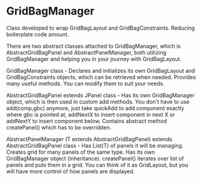 # GridBagManager

Class developed to wrap GridBagLayout and GridBagConstraints. Reducing boilerplate code amount.

There are two abstract classes attached to GridBagManager, which is AbstractGridBagPanel and AbstractPanelManager, both utilizing GridBagManager and helping you in your journey with GridBagLayout.

GridBagManager class - 
Declares and initializes its own GridBagLayout and GridBagConstraints objects, which can be retrieved when needed. Provides many useful methods. You can modify them to suit your needs.

AbstractGridBagPanel extends JPanel class - 
Has its own GridBagManager object, which is then used in custom add methods. You don't have to use add(comp,gbc) anymore,
just take quickAdd to add component exactly where gbc is pointed at, addNextX to insert component in next X or addNextY to insert
component below. Contains abstract method createPanel() which has to be overridden.

AbstractPanelManager (T extends AbstractGridBagPanel) extends AbstractGridBagPanel class - 
Has List(T) of panels it will be managing. Creates grid for many panels of the same type. Has its own GridBagManager object (inheritance).
createPanel() iterates over list of panels and puts them in a grid. You can think of it as GridLayout, but you will have more
control of how panels are displayed.

